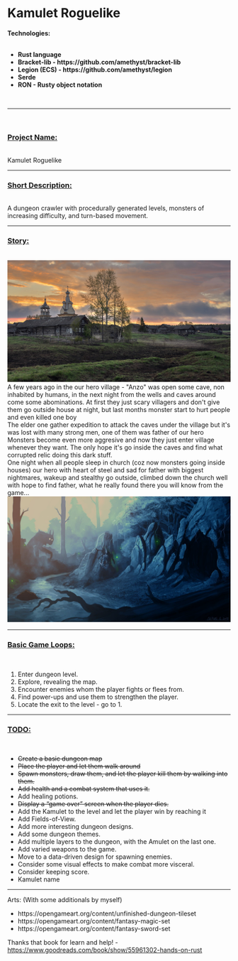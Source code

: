 # Kamulet Roguelike

<h4>Technologies:
<br/>
<br/>
<ul>
<li>Rust language
<li>Bracket-lib - https://github.com/amethyst/bracket-lib
<li>Legion (ECS) - https://github.com/amethyst/legion
<li>Serde
<li>RON - Rusty object notation
</ul>

<br>
<hr/>
<br>

<p>
<u><b><h3>Project Name:</h3></b></u><br/> Kamulet Roguelike
<hr/>
<u><b><h3>Short Description:</h3></b></u> <br/>
A dungeon crawler with procedurally generated levels, monsters of increasing difficulty,
and turn-based movement.
<hr/>
<u><b><h3>Story:</h3></b></u><br/> 
<img src='./village.jpg'>
A few years ago in the our hero village - "Anzo" was open some cave, non inhabited by humans, in the next night from the wells and caves around come some abominations. At first they just scary villagers and don't give them go outside house at night, but last months monster start to hurt people and even killed one boy
<br>
The elder one gather expedition to attack the caves under the village but it's was lost with many strong men, one of them was father of our hero
<br>
Monsters become even more aggresive and now they just enter village whenever they want. The only hope it's go inside the caves and find what corrupted relic doing this dark stuff.
<br>
One night when all people sleep in church (coz now monsters going inside houses) our hero with heart of steel and sad for father with biggest nightmares, wakeup and stealthy go outside, climbed down the church well with hope to find father, what he really found there you will know from the game...
<br>
<img src='./cave.jpg'>

<hr/>
<u><b><h3>Basic Game Loops:</h3></b></u><br/> 
<ol>
<li>Enter dungeon level.
<li>Explore, revealing the map.
<li>Encounter enemies whom the player fights or flees from.
<li>Find power-ups and use them to strengthen the player.
<li>Locate the exit to the level - go to 1.
</ol>
<hr/>
<u><b><h3>TODO:</h3></b></u><br/> 
<ul>
<li><strike>Create a basic dungeon map</strike>
<li><strike>Place the player and let them walk around</strike>
<li><strike>Spawn monsters, draw them, and let the player kill them by walking into them.</strike>
<li><strike>Add health and a combat system that uses it.</strike>
<li>Add healing potions.
<li><strike>Display a “game over” screen when the player dies.</strike>
<li>Add the Kamulet to the level and let the player win by reaching it
<li>Add Fields-of-View.
<li>Add more interesting dungeon designs.
<li>Add some dungeon themes.
<li>Add multiple layers to the dungeon, with the Amulet on the last one.
<li>Add varied weapons to the game.
<li>Move to a data-driven design for spawning enemies.
<li>Consider some visual effects to make combat more visceral.
<li>Consider keeping score.
<li>Kamulet name

</ul>

</h3>
<hr>
Arts: (With some additionals by myself)
<ul>
<li>https://opengameart.org/content/unfinished-dungeon-tileset
<li>https://opengameart.org/content/fantasy-magic-set
<li>https://opengameart.org/content/fantasy-sword-set
</ul>

Thanks that book for learn and help! - https://www.goodreads.com/book/show/55961302-hands-on-rust